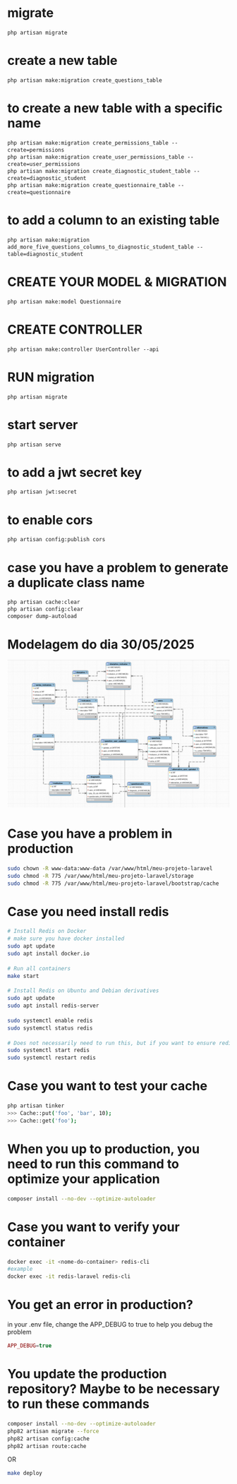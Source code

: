 # migrate

```
php artisan migrate
```

# create a new table
```
php artisan make:migration create_questions_table
```

# to create a new table with a specific name
```
php artisan make:migration create_permissions_table --create=permissions
php artisan make:migration create_user_permissions_table --create=user_permissions
php artisan make:migration create_diagnostic_student_table --create=diagnostic_student
php artisan make:migration create_questionnaire_table --create=questionnaire
```

# to add a column to an existing table

```
php artisan make:migration add_more_five_questions_columns_to_diagnostic_student_table --table=diagnostic_student
```

# CREATE YOUR MODEL & MIGRATION
```
php artisan make:model Questionnaire
```

# CREATE CONTROLLER
```
php artisan make:controller UserController --api
```

# RUN migration
```
php artisan migrate
```

# start server

```
php artisan serve
```

# to add a jwt secret key
```
php artisan jwt:secret
```

# to enable cors
```
php artisan config:publish cors
```

# case you have a problem to generate a duplicate class name
```
php artisan cache:clear
php artisan config:clear
composer dump-autoload
```

# Modelagem do dia 30/05/2025
![img.png](2025-05-30_14-21.png)

# Case you have a problem in production
```bash
sudo chown -R www-data:www-data /var/www/html/meu-projeto-laravel
sudo chmod -R 775 /var/www/html/meu-projeto-laravel/storage
sudo chmod -R 775 /var/www/html/meu-projeto-laravel/bootstrap/cache
```

# Case you need install redis
```bash
# Install Redis on Docker
# make sure you have docker installed
sudo apt update
sudo apt install docker.io

# Run all containers
make start 

# Install Redis on Ubuntu and Debian derivatives
sudo apt update
sudo apt install redis-server

sudo systemctl enable redis
sudo systemctl status redis

# Does not necessarily need to run this, but if you want to ensure redis is running
sudo systemctl start redis
sudo systemctl restart redis
```

# Case you want to test your cache
```bash
php artisan tinker
>>> Cache::put('foo', 'bar', 10);
>>> Cache::get('foo');
```

# When you up to production, you need to run this command to optimize your application
```bash
composer install --no-dev --optimize-autoloader
```

# Case you want to verify your container
```bash
docker exec -it <nome-do-container> redis-cli
#example
docker exec -it redis-laravel redis-cli
```

# You get an error in production?
in your .env file, change the APP_DEBUG to true to help you debug the problem
```php
APP_DEBUG=true
```

# You update the production repository? Maybe to be necessary to run these commands
```bash
composer install --no-dev --optimize-autoloader
php82 artisan migrate --force
php82 artisan config:cache
php82 artisan route:cache
```
OR
```bash
make deploy
```
